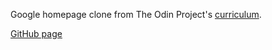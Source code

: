 Google homepage clone from The Odin Project's [curriculum](http://www.theodinproject.com/courses/web-development-101/lessons/html-css).

[GitHub page](https://matibf99.github.io/google-homepage-clone/)
